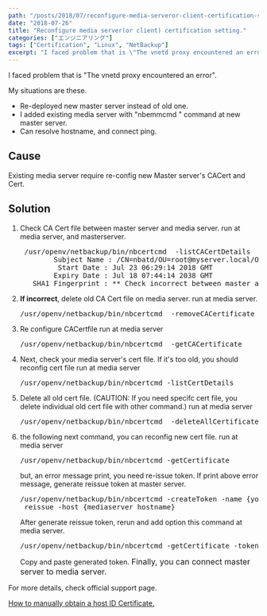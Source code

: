```yaml
---
path: "/posts/2018/07/reconfigure-media-serveror-client-certification-setting/"
date: "2018-07-26"
title: "Reconfigure media server(or client) certification setting."
categories: ["エンジニアリング"]
tags: ["Certification", "Linux", "NetBackup"]
excerpt: "I faced problem that is \"The vnetd proxy encountered an error\".My situations are these.Existing m..."
---
```


I faced problem that is "The vnetd proxy encountered an error".

My situations are these.

* Re-deployed new master server instead of old one.
* I added existing media server with "nbemmcmd " command at new master server.
* Can resolve hostname, and connect ping.

## Cause

Existing media server require re-config new Master server's CACert and Cert.

## Solution

1. Check CA Cert file between master server and media server. run at media server, and masterserver.

    <pre class="toolbar:2 lang:sh decode:true "> /usr/openv/netbackup/bin/nbcertcmd  -listCACertDetails
           Subject Name : /CN=nbatd/OU=root@myserver.local/O=vx
            Start Date : Jul 23 06:29:14 2018 GMT
           Expiry Date : Jul 18 07:44:14 2038 GMT
      SHA1 Fingerprint : ** Check incorrect between master and media. **</pre>

2. **If incorrect**, delete old CA Cert file on media server. run at media server.

    <pre class="toolbar:2 lang:sh decode:true">/usr/openv/netbackup/bin/nbcertcmd  -removeCACertificate -fingerPrint {old SHA1 fingerprint on media server}</pre>

3. Re configure CACertfile run at media server

    <pre class="toolbar:2 lang:sh decode:true">/usr/openv/netbackup/bin/nbcertcmd  -getCACertificate</pre>

4. Next, check your media server's cert file. If it's too old, you should reconfig cert file run at media server

    <pre class="toolbar:2 lang:sh decode:true ">/usr/openv/netbackup/bin/nbcertcmd -listCertDetails</pre>

5. Delete all old cert file. (CAUTION: If you need specifc cert file, you delete individual old cert file with other command.) run at media server

    <pre class="toolbar:2 lang:sh decode:true ">/usr/openv/netbackup/bin/nbcertcmd  -deleteAllCertificates</pre>

6. the following next command, you can reconfig new cert file. run at media server

    <pre class="toolbar:2 lang:sh decode:true">/usr/openv/netbackup/bin/nbcertcmd -getCertificate</pre>

    but, an error message print, you need re-issue token. If print above error message, generate reissue token at master server.

    <pre class="toolbar:2 lang:sh decode:true ">/usr/openv/netbackup/bin/nbcertcmd -createToken -name {your_token_name} -
    reissue -host {mediaserver_hostname}</pre>

    After generate reissue token, rerun and add option this command at media server.

    <pre class="toolbar:2 lang:sh decode:true ">/usr/openv/netbackup/bin/nbcertcmd -getCertificate -token</pre>

    Copy and paste generated token. <span style="font-size: 1rem;">Finally, you can connect master server to media server.</span>

For more details, check official support page.

[How to manually obtain a host ID Certificate.](https://www.veritas.com/support/en_US/article.000127129)